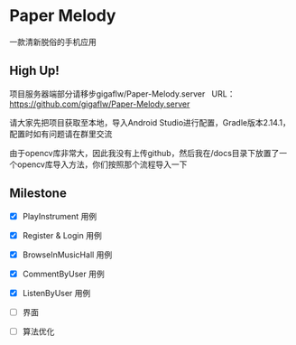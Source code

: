 # Paper Melody
一款清新脱俗的手机应用

## High Up!

项目服务器端部分请移步gigaflw/Paper-Melody.server  
URL：https://github.com/gigaflw/Paper-Melody.server

请大家先把项目获取至本地，导入Android Studio进行配置，Gradle版本2.14.1，配置时如有问题请在群里交流

由于opencv库非常大，因此我没有上传github，然后我在/docs目录下放置了一个opencv库导入方法，你们按照那个流程导入一下

## Milestone

- [x] PlayInstrument 用例
- [x] Register & Login 用例
- [x] BrowseInMusicHall 用例
- [x] CommentByUser 用例
- [x] ListenByUser 用例

- [ ] 界面
- [ ] 算法优化
